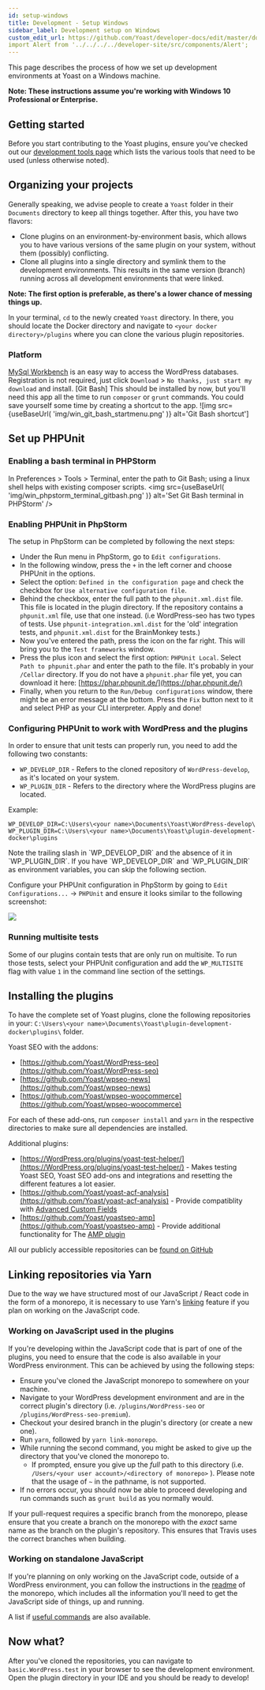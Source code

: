 ```yaml
---
id: setup-windows
title: Development - Setup Windows
sidebar_label: Development setup on Windows
custom_edit_url: https://github.com/Yoast/developer-docs/edit/master/docs/development/environment/setup-windows.md
import Alert from '../../../../developer-site/src/components/Alert';
---
```


This page describes the process of how we set up development environments at Yoast on a Windows machine.

**Note: These instructions assume you're working with Windows 10 Professional or Enterprise.**

## Getting started
Before you start contributing to the Yoast plugins, ensure you've checked out our [development tools page](tools.md) which lists the various tools that need to be used (unless otherwise noted).

## Organizing your projects
Generally speaking, we advise people to create a `Yoast` folder in their `Documents` directory to keep all things together. After this, you have two flavors:

*   Clone plugins on an environment-by-environment basis, which allows you to have various versions of the same plugin on your system, without them (possibly) conflicting.
*   Clone all plugins into a single directory and symlink them to the development environments. This results in the same version (branch) running across all development environments that were linked.

**Note: The first option is preferable, as there's a lower chance of messing things up.**

In your terminal, `cd` to the newly created `Yoast` directory. In there, you should locate the Docker directory and navigate to `<your docker directory>/plugins` where you can clone the various plugin repositories.

### Platform
[MySql Workbench](https://dev.mysql.com/downloads/workbench/) is an easy way to access the WordPress databases. Registration is not required, just click `Download` > `No thanks, just start my download` and install.
[Git Bash] This should be installed by now, but you'll need this app all the time to run `composer` or `grunt` commands. You could save yourself some time by creating a shortcut to the app. 
![img src={useBaseUrl( 'img/win_git_bash_startmenu.png' )} alt='Git Bash shortcut']

## Set up PHPUnit

### Enabling a bash terminal in PHPStorm
In Preferences > Tools > Terminal, enter the path to Git Bash; using a linux shell helps with existing composer scripts.
<img src={useBaseUrl( 'img/win_phpstorm_terminal_gitbash.png' )} alt='Set Git Bash terminal in PHPStorm' />

### Enabling PHPUnit in PhpStorm
The setup in PhpStorm can be completed by following the next steps:

*   Under the Run menu in PhpStorm, go to `Edit configurations`.
*   In the following window, press the `+` in the left corner and choose PHPUnit in the options.
*   Select the option: `Defined in the configuration page` and check the checkbox for `Use alternative configuration file`.
*   Behind the checkbox, enter the full path to the `phpunit.xml.dist` file. This file is located in the plugin directory. If the repository contains a `phpunit.xml` file, use that one instead. (i.e WordPress-seo has two types of tests. Use `phpunit-integration.xml.dist` for the 'old' integration tests, and `phpunit.xml.dist` for the BrainMonkey tests.)
*   Now you've entered the path, press the icon on the far right. This will bring you to the `Test frameworks` window.
*   Press the plus icon and select the first option: `PHPUnit Local`. Select `Path to phpunit.phar` and enter the path to the file. It's probably in your `/Cellar` directory. If you do not have a `phpunit.phar` file yet, you can download it here: [https://phar.phpunit.de/](https://phar.phpunit.de/)
*   Finally, when you return to the `Run/Debug configurations` window, there might be an error message at the bottom. Press the `Fix` button next to it and select PHP as your CLI interpreter. Apply and done!

### Configuring PHPUnit to work with WordPress and the plugins
In order to ensure that unit tests can properly run, you need to add the following two constants:

* `WP_DEVELOP_DIR` - Refers to the cloned repository of `WordPress-develop`, as it's located on your system.
* `WP_PLUGIN_DIR` - Refers to the directory where the WordPress plugins are located.

Example:

```
WP_DEVELOP_DIR=C:\Users\<your name>\Documents\Yoast\WordPress-develop\
WP_PLUGIN_DIR=C:\Users\<your name>\Documents\Yoast\plugin-development-docker\plugins
```

<Alert type="warning">
Note the trailing slash in `WP_DEVELOP_DIR` and the absence of it in `WP_PLUGIN_DIR`.
</Alert>

<Alert>
If you have `WP_DEVELOP_DIR` and `WP_PLUGIN_DIR` as environment variables, you can skip the following section.
</Alert>

Configure your PHPUnit configuration in PhpStorm by going to `Edit Configurations...` -> `PHPUnit` and ensure it looks similar to the following screenshot:

![](https://lh5.googleusercontent.com/9TJaufyDOzjcM9bGn6ELSVnGTL6tfFOlW8LMoTmmOLoOtvANfN36B5kVZ72iesKy8isliFQHmSq2uMPR58FkHwRVqPCF_O9MvdEAhy4QHK1h53Kp6ppiJ83d70AUNLOSFBDvuxyv)

### Running multisite tests
Some of our plugins contain tests that are only run on multisite. To run those tests, select your PHPUnit configuration and add the `WP_MULTISITE` flag with value `1` in the command line section of the settings.

## Installing the plugins
To have the complete set of Yoast plugins, clone the following repositories in your: `C:\Users\<your name>\Documents\Yoast\plugin-development-docker\plugins\` folder.

Yoast SEO with the addons:

*   [https://github.com/Yoast/WordPress-seo](https://github.com/Yoast/WordPress-seo)
*   [https://github.com/Yoast/wpseo-news](https://github.com/Yoast/wpseo-news)
*   [https://github.com/Yoast/wpseo-woocommerce](https://github.com/Yoast/wpseo-woocommerce)

For each of these add-ons, run `composer install` and `yarn` in the respective directories to make sure all dependencies are installed.

Additional plugins:

*   [https://WordPress.org/plugins/yoast-test-helper/](https://WordPress.org/plugins/yoast-test-helper/) - Makes testing Yoast SEO, Yoast SEO add-ons and integrations and resetting the different features a lot easier.
*   [https://github.com/Yoast/yoast-acf-analysis](https://github.com/Yoast/yoast-acf-analysis) - Provide compatiblity with [Advanced Custom Fields](https://www.advancedcustomfields.com/)
*   [https://github.com/Yoast/yoastseo-amp](https://github.com/Yoast/yoastseo-amp) - Provide additional functionality for The [AMP plugin](https://nl.WordPress.org/plugins/amp/)

All our publicly accessible repositories can be [found on GitHub](https://github.com/Yoast/)

## Linking repositories via Yarn
Due to the way we have structured most of our JavaScript / React code in the form of a monorepo, it is necessary to use Yarn's [linking](https://yarnpkg.com/lang/en/docs/cli/link/) feature if you plan on working on the JavaScript code. 

### Working on JavaScript used in the plugins
If you're developing within the JavaScript code that is part of one of the plugins, you need to ensure that the code is also available in your WordPress environment. This can be achieved by using the following steps:

* Ensure you've cloned the JavaScript monorepo to somewhere on your machine.
* Navigate to your WordPress development environment and are in the correct plugin's directory (i.e. `/plugins/WordPress-seo` or `/plugins/WordPress-seo-premium`).
* Checkout your desired branch in the plugin's directory (or create a new one).
* Run `yarn`, followed by `yarn link-monorepo`.
* While running the second command, you might be asked to give up the directory that you've cloned the monorepo to. 
  * If prompted, ensure you give up the *full* path to this directory (i.e. `/Users/<your user account>/<directory of monorepo>` ). Please note that the usage of `~` in the pathname, is not supported.
* If no errors occur, you should now be able to proceed developing and run commands such as `grunt build` as you normally would.

<Alert>

If your pull-request requires a specific branch from the monorepo, please ensure that you create a branch on the monorepo with the *exact* same name as the branch on the plugin's repository.
This ensures that Travis uses the correct branches when building. 
</Alert>

### Working on standalone JavaScript
If you're planning on only working on the JavaScript code, outside of a WordPress environment, you can follow the instructions in the [readme](https://github.com/Yoast/JavaScript) of the monorepo, which includes all the information you'll need to get the JavaScript side of things, up and running.

A list if [useful commands](https://github.com/Yoast/JavaScript#useful-commands) are also available.

## Now what?
After you've cloned the repositories, you can navigate to `basic.WordPress.test` in your browser to see the development environment. Open the plugin directory in your IDE and you should be ready to develop!
